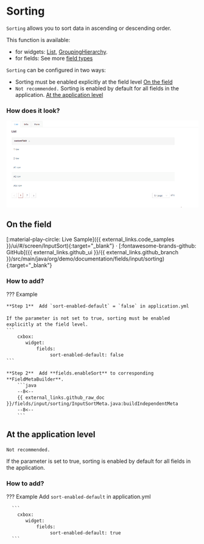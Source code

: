 # Sorting
`Sorting` allows you to sort data in ascending or descending order.

This function is available:

* for widgets: [List](/widget/type/list/list), [GroupingHierarchy](/widget/type/groupinghierarchy/groupinghierarchy).
* for fields: See more [field types](/widget/fields/fieldtypes/) 
 
`Sorting` can be configured in two ways:

* Sorting must be enabled explicitly at the field level [On the field](#on_field)
* `Not recommended.` Sorting is enabled by default for all fields in the application. [At the application level](#app-default-sort)
 
 
### How does it look?
![sorting.gif](sorting.gif)

## <a id="on_field">On the field</a>
[:material-play-circle: Live Sample]({{ external_links.code_samples }}/ui/#/screen/InputSort){:target="_blank"} ·
[:fontawesome-brands-github: GitHub]({{ external_links.github_ui }}/{{ external_links.github_branch }}/src/main/java/org/demo/documentation/fields/input/sorting){:target="_blank"}

### How to add?
??? Example

    **Step 1**  Add `sort-enabled-default` = `false` in application.yml

    If the parameter is not set to true, sorting must be enabled explicitly at the field level.
    ```
        cxbox:
           widget:
               fields: 
                    sort-enabled-default: false
    ```

    **Step 2**  Add **fields.enableSort** to corresponding **FieldMetaBuilder**.
        ```java
        --8<--
        {{ external_links.github_raw_doc }}/fields/input/sorting/InputSortMeta.java:buildIndependentMeta
        --8<--
        ```

## <a id="app-default-sort">At the application level</a>
`Not recommended.`

If the parameter is set to true, sorting is enabled by default for all fields in the application.

### How to add?
 
??? Example
    Add `sort-enabled-default` in application.yml

      ```
        cxbox:
           widget:
               fields: 
                    sort-enabled-default: true
      ```
